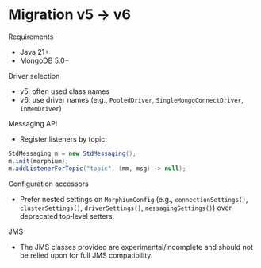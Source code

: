 # Migration v5 → v6

Requirements
- Java 21+
- MongoDB 5.0+

Driver selection
- v5: often used class names
- v6: use driver names (e.g., `PooledDriver`, `SingleMongoConnectDriver`, `InMemDriver`)

Messaging API
- Register listeners by topic:
```java
StdMessaging m = new StdMessaging();
m.init(morphium);
m.addListenerForTopic("topic", (mm, msg) -> null);
```

Configuration accessors
- Prefer nested settings on `MorphiumConfig` (e.g., `connectionSettings()`, `clusterSettings()`, `driverSettings()`, `messagingSettings()`) over deprecated top‑level setters.

JMS
- The JMS classes provided are experimental/incomplete and should not be relied upon for full JMS compatibility.

